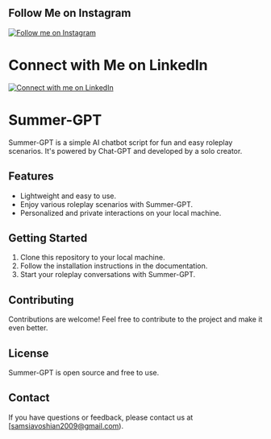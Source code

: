## Follow Me on Instagram

[![Follow me on Instagram](https://img.shields.io/badge/Follow%20me-%40samsiavoshian-%23E4405F.svg?style=for-the-badge&logo=instagram)](https://www.instagram.com/samsiavoshian/)

# Connect with Me on LinkedIn

[![Connect with me on LinkedIn](https://img.shields.io/badge/Connect%20with%20me-%40sam--siavoshian-%230077B5.svg?style=for-the-badge&logo=linkedin)](https://www.linkedin.com/in/sam-siavoshian-83127927b/)


# Summer-GPT

Summer-GPT is a simple AI chatbot script for fun and easy roleplay scenarios. It's powered by Chat-GPT and developed by a solo creator.

## Features

- Lightweight and easy to use.
- Enjoy various roleplay scenarios with Summer-GPT.
- Personalized and private interactions on your local machine.

## Getting Started

1. Clone this repository to your local machine.
2. Follow the installation instructions in the documentation.
3. Start your roleplay conversations with Summer-GPT.

## Contributing

Contributions are welcome! Feel free to contribute to the project and make it even better.

## License

Summer-GPT is open source and free to use.

## Contact

If you have questions or feedback, please contact us at [samsiavoshian2009@gmail.com).
